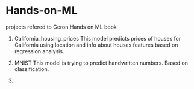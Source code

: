 # Hands-on-ML
projects refered to Geron Hands on ML book

1) California_housing_prices
   This model predicts prices of houses for California using location and info about houses features based on regression analysis.

2) MNIST
   This model is trying to predict handwritten numbers. Based on classification.

3) 
